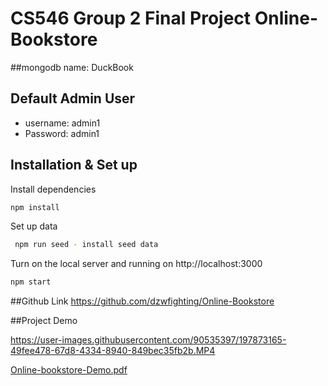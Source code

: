 





# CS546 Group 2 Final Project Online-Bookstore

##mongodb name: DuckBook

## Default Admin User
* username: admin1
* Password: admin1

## Installation & Set up

Install dependencies
```sh
npm install
```
Set up data
```sh
 npm run seed - install seed data
```
Turn on the local server and running on http://localhost:3000
```sh
npm start
```

##Github Link
https://github.com/dzwfighting/Online-Bookstore

##Project Demo

https://user-images.githubusercontent.com/90535397/197873165-49fee478-67d8-4334-8940-849bec35fb2b.MP4



[Online-bookstore-Demo.pdf](https://github.com/dzwfighting/Online-Bookstore/files/9876412/Online-bookstore-Demo.pdf)
